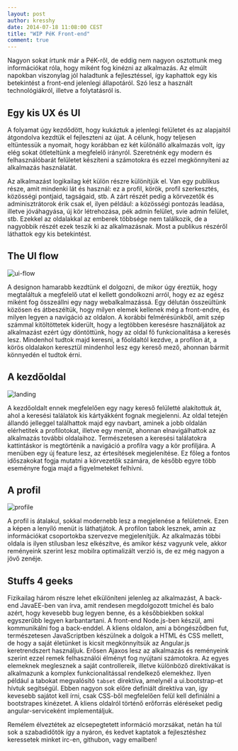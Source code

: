 ```yaml
---
layout: post
author: kresshy
date: 2014-07-18 11:08:00 CEST
title: "WIP PéK Front-end"
comment: true
---
```


Nagyon sokat írtunk már a PéK-ről, de eddig nem nagyon osztottunk meg információkat róla, hogy miként fog kinézni az alkalmazás. Az elmúlt napokban viszonylag jól haladtunk a fejlesztéssel, így kaphattok egy kis betekintést a front-end jelenlegi állapotáról. Szó lesz a használt technológiákról, illetve a folytatásról is.

## Egy kis UX és UI

A folyamat úgy kezdődött, hogy kukáztuk a jelenlegi felületet és az alapjaitól átgondolva kezdtük el fejleszteni az újat. A célunk, hogy teljesen eltüntessük a nyomait, hogy korábban ez két különálló alkalmazás volt, így elég sokat ötleteltünk a megfelelő irányról. Szeretnénk egy modern és felhasználóbarát felületet készíteni a számotokra és ezzel megkönnyíteni az alkalmazás használatát.

Az alkalmazást logikailag két külön részre különítjük el. Van egy publikus része, amit mindenki lát és használ: ez a profil, körök, profil szerkesztés, közösségi pontjaid, tagságaid, stb. A zárt részét pedig a körvezetők és adminisztrátorok érik csak el, ilyen például: a közösségi pontozás leadása, illetve jóváhagyása, új kör létrehozása, pék admin felület, svie admin felület, stb. Ezekkel az oldalakkal az emberek többsége nem találkozik, de a nagyobbik részét ezek teszik ki az alkalmazásnak. Most a publikus részéről láthattok egy kis betekintést.

## The UI flow

![ui-flow](http://warp.sch.bme.hu/ad342c8a557d49268e40fd229540b11fbfd5618f/800)

A designon hamarabb kezdtünk el dolgozni, de mikor úgy éreztük, hogy megtaláltuk a megfelelő utat el kellett gondolkozni arról, hogy ez az egész miként fog összeállni egy nagy webalkalmazássá. Egy délután összeültünk közösen és átbeszéltük, hogy milyen elemek kellenek még a front-endre, és milyen legyen a navigáció az oldalon. A korábbi felmérésünkből, amit szép számmal kitöltöttetek kiderült, hogy a legtöbben keresésre használjátok az alkalmazást ezért úgy döntöttünk, hogy az oldal fő funkcionalitása a keresés lesz. Mindenhol tudtok majd keresni, a főoldaltól kezdve, a profilon át, a körös oldalakon keresztül mindenhol lesz egy kereső mező, ahonnan bármit könnyedén el tudtok érni.

## A kezdőoldal

![landing](http://warp.sch.bme.hu/0c06143f10dc155436a8c39d38998ec703ab6b84/800)

A kezdőoldalt ennek megfelelően egy nagy kereső felületté alakítottuk át, ahol a keresési találatok kis kártyákként fognak megjelenni. Az oldal tetején állandó jelleggel találhattok majd egy navbart, aminek a jobb oldalán elérhetitek a profilotokat, illetve egy menüt, ahonnan elnavigálhattok az alkalmazás további oldalaihoz. Természetesen a keresési találatokra kattintáskor is megtörténik  a navigáció a profilra vagy a kör profiljára. A menüben egy új feature lesz, az értesítések megjelenítése. Ez főleg a fontos időszakokat fogja mutatni a körvezetők számára, de később egyre több eseményre fogja majd a figyelmeteket felhívni.

## A profil

![profile](http://warp.sch.bme.hu/dfbda73d50cce96e19119536d938603a062e514e/800)

A profil is átalakul, sokkal modernebb lesz a megjelenése a felületnek. Ezen a képen a lenyíló menüt is láthatjátok. A profilon tabok lesznek, amin az információkat csoportokba szervezve megjelenítjük. Az alkalmazás többi oldala is ilyen stílusban lesz elkészítve, és amikor kész vagyunk vele, akkor reményeink szerint lesz mobilra optimalizált verzió is, de ez még nagyon a jövő zenéje. 

## Stuffs 4 geeks

Fizikailag három részre lehet elkülöníteni jelenleg az alkalmazást, A back-end JavaEE-ben van írva, amit rendesen megdolgozott tmichel és balo azért, hogy kevesebb bug legyen benne, és a későbbiekben sokkal egyszerűbb legyen karbantartani. A front-end Node.js-ben készül, ami kommunikálni fog a back-enddel. A kliens oldalon, ami a böngésződben fut, természetesen JavaScriptben készülnek a dolgok a HTML és CSS mellett, de hogy a saját életünket is kicsit megkönnyítsük az Angular.js keretrendszert használjuk. Erősen Ajaxos lesz az alkalmazás és reményeink szerint ezzel remek felhasználói élményt fog nyújtani számotokra. Az egyes elemeknek meglesznek a saját controllereik, illetve különböző direktívákat is alkalmazunk a komplex funkcionalitással rendelkező elemekhez. Ilyen például a tabokat megvalósító `tabset` direktíva, amelynél a ui.bootstrap-et hívtuk segítségül. Ebben nagyon sok előre definiált direktíva van, így kevesebb sajátot kell írni, csak CSS-ből megfelelően felül kell definiálni a bootstrapes kinézetet. A kliens oldalról történő erőforrás eléréseket pedig angular-serviceként implementáljuk.

Remélem élveztétek az elcsepegtetett információ morzsákat, netán ha túl sok a szabadidőtök így a nyáron, és kedvet kaptatok a fejlesztéshez keressetek minket irc-en, githubon, vagy emailben!